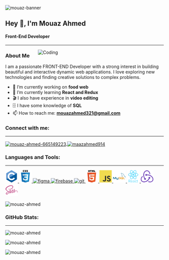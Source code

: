 ![mouaz-banner](https://github.com/user-attachments/assets/2e80e8e7-5dc4-4b5c-a123-93b39c7025ab)

<h2 align="left">Hey 👋, I'm Mouaz Ahmed</h2>
<h4 align="left">Front-End Developer</h4>
<hr>
<img align="right" alt="Coding" width="400" src="https://cdn.dribbble.com/users/1162077/screenshots/3848914/programmer.gif">

<h3 align="left">About Me</h3>

<p>I am a passionate FRONT-END Developer with a strong interest in building beautiful and interactive dynamic web applications. I love exploring new technologies and finding creative solutions to complex problems.</p>

- 🔭 I’m currently working on **food web**
- 🌱 I’m currently learning **React and Redux**
- 🎬 I also have experience in **video editing**
- 🗄️ I have some knowledge of **SQL**
- 📫 How to reach me: **mouazahmed321@gmail.com**


<h3 align="left">Connect with me:</h3>
<hr>
<p align="left">
  <a href="https://linkedin.com/in/mouaz-ahmed-665149223" target="blank">
    <img align="center" src="https://raw.githubusercontent.com/rahuldkjain/github-profile-readme-generator/master/src/images/icons/Social/linked-in-alt.svg" alt="mouaz-ahmed-665149223" height="30" width="40" />
  </a>
  <a href="https://instagram.com/maazahmed914" target="blank">
    <img align="center" src="https://raw.githubusercontent.com/rahuldkjain/github-profile-readme-generator/master/src/images/icons/Social/instagram.svg" alt="maazahmed914" height="30" width="40" />
  </a>
</p>

<h3 align="left">Languages and Tools:</h3>
<hr>
<p align="left">
  <a href="https://www.cprogramming.com/" target="_blank" rel="noreferrer">
    <img src="https://raw.githubusercontent.com/devicons/devicon/master/icons/c/c-original.svg" alt="c" width="40" height="40"/>
  </a>
  <a href="https://www.w3schools.com/css/" target="_blank" rel="noreferrer">
    <img src="https://raw.githubusercontent.com/devicons/devicon/master/icons/css3/css3-original-wordmark.svg" alt="css3" width="40" height="40"/>
  </a>
  <a href="https://www.figma.com/" target="_blank" rel="noreferrer">
    <img src="https://www.vectorlogo.zone/logos/figma/figma-icon.svg" alt="figma" width="40" height="40"/>
  </a>
  <a href="https://firebase.google.com/" target="_blank" rel="noreferrer">
    <img src="https://www.vectorlogo.zone/logos/firebase/firebase-icon.svg" alt="firebase" width="40" height="40"/>
  </a>
  <a href="https://git-scm.com/" target="_blank" rel="noreferrer">
    <img src="https://www.vectorlogo.zone/logos/git-scm/git-scm-icon.svg" alt="git" width="40" height="40"/>
  </a>
  <a href="https://www.w3.org/html/" target="_blank" rel="noreferrer">
    <img src="https://raw.githubusercontent.com/devicons/devicon/master/icons/html5/html5-original-wordmark.svg" alt="html5" width="40" height="40"/>
  </a>
  <a href="https://developer.mozilla.org/en-US/docs/Web/JavaScript" target="_blank" rel="noreferrer">
    <img src="https://raw.githubusercontent.com/devicons/devicon/master/icons/javascript/javascript-original.svg" alt="javascript" width="40" height="40"/>
  </a>
  <a href="https://www.mysql.com/" target="_blank" rel="noreferrer">
    <img src="https://raw.githubusercontent.com/devicons/devicon/master/icons/mysql/mysql-original-wordmark.svg" alt="mysql" width="40" height="40"/>
  </a>
  <a href="https://reactjs.org/" target="_blank" rel="noreferrer">
    <img src="https://raw.githubusercontent.com/devicons/devicon/master/icons/react/react-original-wordmark.svg" alt="react" width="40" height="40"/>
  </a>
  <a href="https://redux.js.org" target="_blank" rel="noreferrer">
    <img src="https://raw.githubusercontent.com/devicons/devicon/master/icons/redux/redux-original.svg" alt="redux" width="40" height="40"/>
  </a>
  <a href="https://sass-lang.com" target="_blank" rel="noreferrer">
    <img src="https://raw.githubusercontent.com/devicons/devicon/master/icons/sass/sass-original.svg" alt="sass" width="40" height="40"/>
  </a>
</p>

<p align="left"> 
  <img src="https://komarev.com/ghpvc/?username=mouaz-ahmed&label=Profile%20views&color=0e75b6&style=flat" alt="mouaz-ahmed" /> 
</p>

<h3 align="left">GitHub Stats:</h3>
<hr>
<p align="left">
  <img width="300" height="150" src="https://github-readme-stats.vercel.app/api/top-langs?username=mouaz-ahmed&show_icons=true&locale=en&layout=compact" alt="mouaz-ahmed" />
</p>

<p align="left">
  <img width="300" height="150" src="https://github-readme-stats.vercel.app/api?username=mouaz-ahmed&show_icons=true&locale=en" alt="mouaz-ahmed" />
</p>

<p align="left">
  <img width="300" height="150" src="https://github-readme-streak-stats.herokuapp.com/?user=mouaz-ahmed&" alt="mouaz-ahmed" />
</p>
